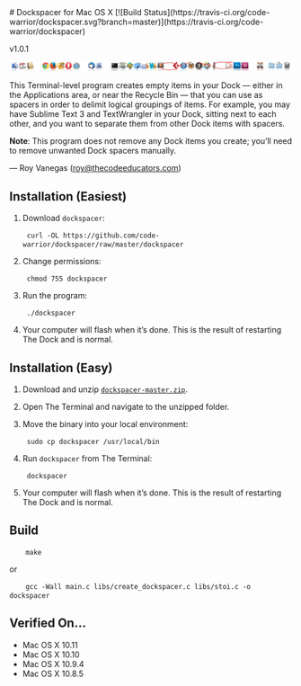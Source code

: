 <meta charset="utf-8">
# Dockspacer for Mac OS X [![Build Status](https://travis-ci.org/code-warrior/dockspacer.svg?branch=master)](https://travis-ci.org/code-warrior/dockspacer)

v1.0.1

![Dockspacer screenshot](img/dockspacer.png "Dockspacer screenshot")

This Terminal-level program creates empty items in your Dock — either in the Applications area, or near the Recycle Bin — that you can use as spacers in order to delimit logical groupings of items. For example, you may have Sublime Text 3 and TextWrangler in your Dock, sitting next to each other, and you want to separate them from other Dock items with spacers.

**Note**: This program does not remove any Dock items you create; you’ll need to remove unwanted Dock spacers manually.

— Roy Vanegas (roy@thecodeeducators.com)

## Installation (Easiest)

1. Download `dockspacer`:

        curl -OL https://github.com/code-warrior/dockspacer/raw/master/dockspacer

2. Change permissions:

        chmod 755 dockspacer

3. Run the program:

        ./dockspacer

3. Your computer will flash when it’s done. This is the result of restarting The Dock and is normal.

## Installation (Easy)

1. Download and unzip [`dockspacer-master.zip`](https://github.com/code-warrior/dockspacer/archive/master.zip).

2. Open The Terminal and navigate to the unzipped folder.

3. Move the binary into your local environment:

        sudo cp dockspacer /usr/local/bin

4. Run `dockspacer` from The Terminal:

        dockspacer

5. Your computer will flash when it’s done. This is the result of restarting The Dock and is normal.

## Build

        make

or

        gcc -Wall main.c libs/create_dockspacer.c libs/stoi.c -o dockspacer

## Verified On...
* Mac OS X 10.11
* Mac OS X 10.10
* Mac OS X 10.9.4
* Mac OS X 10.8.5
